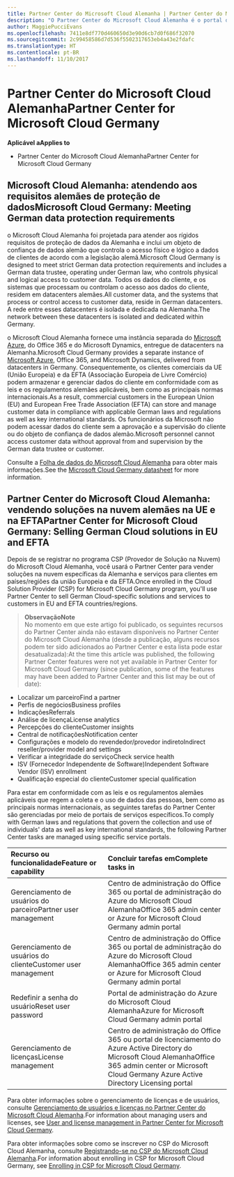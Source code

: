 ```yaml
---
title: Partner Center do Microsoft Cloud Alemanha | Partner Center do Microsoft Cloud Alemanha
description: "O Partner Center do Microsoft Cloud Alemanha é o portal de negócios para parceiros da Microsoft que querem oferecer soluções na nuvem da Microsoft para clientes em países da UE e da EFTA. o Microsoft Cloud Alemanha garante que os dados do seu cliente residem na Alemanha e um objeto de confiança de dados alemão designado controla o acesso a eles. Os clientes comerciais da UE (União Europeia) e da EFTA (Associação Europeia de Livre Comércio) podem armazenar e gerenciar dados do cliente em conformidade com as leis e os regulamentos alemães aplicáveis, bem como as principais normas internacionais. A Microsoft não pode acessar dados do cliente sem a aprovação e a supervisão do cliente ou do objeto de confiança de dados alemão."
author: MaggiePucciEvans
ms.openlocfilehash: 7411e8df770d460650d3e90d6cb7d0f686f32070
ms.sourcegitcommit: 2c99458586d7d536f5502317653eb4a43e2fdafc
ms.translationtype: HT
ms.contentlocale: pt-BR
ms.lasthandoff: 11/10/2017
---
```

# <a name="partner-center-for-microsoft-cloud-germany"></a><span data-ttu-id="e1e73-106">Partner Center do Microsoft Cloud Alemanha</span><span class="sxs-lookup"><span data-stu-id="e1e73-106">Partner Center for Microsoft Cloud Germany</span></span>

**<span data-ttu-id="e1e73-107">Aplicável a</span><span class="sxs-lookup"><span data-stu-id="e1e73-107">Applies to</span></span>**

-  <span data-ttu-id="e1e73-108">Partner Center do Microsoft Cloud Alemanha</span><span class="sxs-lookup"><span data-stu-id="e1e73-108">Partner Center for Microsoft Cloud Germany</span></span>

## <a name="microsoft-cloud-germany-meeting-german-data-protection-requirements"></a><span data-ttu-id="e1e73-109">Microsoft Cloud Alemanha: atendendo aos requisitos alemães de proteção de dados</span><span class="sxs-lookup"><span data-stu-id="e1e73-109">Microsoft Cloud Germany: Meeting German data protection requirements</span></span> 

<span data-ttu-id="e1e73-110">o Microsoft Cloud Alemanha foi projetada para atender aos rígidos requisitos de proteção de dados da Alemanha e inclui um objeto de confiança de dados alemão que controla o acesso físico e lógico a dados de clientes de acordo com a legislação alemã.</span><span class="sxs-lookup"><span data-stu-id="e1e73-110">Microsoft Cloud Germany is designed to meet strict German data protection requirements and includes a German data trustee, operating under German law, who controls physical and logical access to customer data.</span></span> <span data-ttu-id="e1e73-111">Todos os dados do cliente, e os sistemas que processam ou controlam o acesso aos dados do cliente, residem em datacenters alemães.</span><span class="sxs-lookup"><span data-stu-id="e1e73-111">All customer data, and the systems that process or control access to customer data, reside in German datacenters.</span></span> <span data-ttu-id="e1e73-112">A rede entre esses datacenters é isolada e dedicada na Alemanha.</span><span class="sxs-lookup"><span data-stu-id="e1e73-112">The network between these datacenters is isolated and dedicated within Germany.</span></span>

<span data-ttu-id="e1e73-113">o Microsoft Cloud Alemanha fornece uma instância separada do [Microsoft Azure](https://go.microsoft.com/fwlink/?linkid=847992), do Office 365 e do Microsoft Dynamics, entregue de datacenters na Alemanha.</span><span class="sxs-lookup"><span data-stu-id="e1e73-113">Microsoft Cloud Germany provides a separate instance of [Microsoft Azure](https://go.microsoft.com/fwlink/?linkid=847992), Office 365, and Microsoft Dynamics, delivered from datacenters in Germany.</span></span> <span data-ttu-id="e1e73-114">Consequentemente, os clientes comerciais da UE (União Europeia) e da EFTA (Associação Europeia de Livre Comércio) podem armazenar e gerenciar dados do cliente em conformidade com as leis e os regulamentos alemães aplicáveis, bem como as principais normas internacionais.</span><span class="sxs-lookup"><span data-stu-id="e1e73-114">As a result, commercial customers in the European Union (EU) and European Free Trade Association (EFTA) can store and manage customer data in compliance with applicable German laws and regulations as well as key international standards.</span></span> <span data-ttu-id="e1e73-115">Os funcionários da Microsoft não podem acessar dados do cliente sem a aprovação e a supervisão do cliente ou do objeto de confiança de dados alemão.</span><span class="sxs-lookup"><span data-stu-id="e1e73-115">Microsoft personnel cannot access customer data without approval from and supervision by the German data trustee or customer.</span></span>

<span data-ttu-id="e1e73-116">Consulte a [Folha de dados do Microsoft Cloud Alemanha](http://download.microsoft.com/download/6/1/3/613C9ECB-9167-4EF5-B131-3BAD8D8A126C/Microsoft_Cloud_Germany_Datasheet.pdf) para obter mais informações.</span><span class="sxs-lookup"><span data-stu-id="e1e73-116">See the [Microsoft Cloud Germany datasheet](http://download.microsoft.com/download/6/1/3/613C9ECB-9167-4EF5-B131-3BAD8D8A126C/Microsoft_Cloud_Germany_Datasheet.pdf) for more information.</span></span>

## <a name="partner-center-for-microsoft-cloud-germany-selling-german-cloud-solutions-in-eu-and-efta"></a><span data-ttu-id="e1e73-117">Partner Center do Microsoft Cloud Alemanha: vendendo soluções na nuvem alemães na UE e na EFTA</span><span class="sxs-lookup"><span data-stu-id="e1e73-117">Partner Center for Microsoft Cloud Germany: Selling German Cloud solutions in EU and EFTA</span></span>

<span data-ttu-id="e1e73-118">Depois de se registrar no programa CSP (Provedor de Solução na Nuvem) do Microsoft Cloud Alemanha, você usará o Partner Center para vender soluções na nuvem específicas da Alemanha e serviços para clientes em países/regiões da união Europeia e da EFTA.</span><span class="sxs-lookup"><span data-stu-id="e1e73-118">Once enrolled in the Cloud Solution Provider (CSP) for Microsoft Cloud Germany program, you'll use Partner Center to sell German Cloud-specific solutions and services to customers in EU and EFTA countries/regions.</span></span> 

>**<span data-ttu-id="e1e73-119">Observação</span><span class="sxs-lookup"><span data-stu-id="e1e73-119">Note</span></span>**<br>
<span data-ttu-id="e1e73-120">No momento em que este artigo foi publicado, os seguintes recursos do Partner Center ainda não estavam disponíveis no Partner Center do Microsoft Cloud Alemanha (desde a publicação, alguns recursos podem ter sido adicionados ao Partner Center e esta lista pode estar desatualizada):</span><span class="sxs-lookup"><span data-stu-id="e1e73-120">At the time this article was published, the following Partner Center features were not yet available in Partner Center for Microsoft Cloud Germany (since publication, some of the features may have been added to Partner Center and this list may be out of date):</span></span>

- <span data-ttu-id="e1e73-121">Localizar um parceiro</span><span class="sxs-lookup"><span data-stu-id="e1e73-121">Find a partner</span></span>
- <span data-ttu-id="e1e73-122">Perfis de negócios</span><span class="sxs-lookup"><span data-stu-id="e1e73-122">Business profiles</span></span>
- <span data-ttu-id="e1e73-123">Indicações</span><span class="sxs-lookup"><span data-stu-id="e1e73-123">Referrals</span></span>
- <span data-ttu-id="e1e73-124">Análise de licença</span><span class="sxs-lookup"><span data-stu-id="e1e73-124">License analytics</span></span>
- <span data-ttu-id="e1e73-125">Percepções do cliente</span><span class="sxs-lookup"><span data-stu-id="e1e73-125">Customer insights</span></span>
- <span data-ttu-id="e1e73-126">Central de notificações</span><span class="sxs-lookup"><span data-stu-id="e1e73-126">Notification center</span></span>
- <span data-ttu-id="e1e73-127">Configurações e modelo do revendedor/provedor indireto</span><span class="sxs-lookup"><span data-stu-id="e1e73-127">Indirect reseller/provider model and settings</span></span>
- <span data-ttu-id="e1e73-128">Verificar a integridade do serviço</span><span class="sxs-lookup"><span data-stu-id="e1e73-128">Check service health</span></span>
- <span data-ttu-id="e1e73-129">ISV (Fornecedor Independente de Software)</span><span class="sxs-lookup"><span data-stu-id="e1e73-129">Independent Software Vendor (ISV) enrollment</span></span>
- <span data-ttu-id="e1e73-130">Qualificação especial do cliente</span><span class="sxs-lookup"><span data-stu-id="e1e73-130">Customer special qualification</span></span>

<span data-ttu-id="e1e73-131">Para estar em conformidade com as leis e os regulamentos alemães aplicáveis que regem a coleta e o uso de dados das pessoas, bem como as principais normas internacionais, as seguintes tarefas do Partner Center são gerenciadas por meio de portais de serviços específicos.</span><span class="sxs-lookup"><span data-stu-id="e1e73-131">To comply with German laws and regulations that govern the collection and use of individuals' data as well as key international standards, the following Partner Center tasks are managed using specific service portals.</span></span> 

<span data-ttu-id="e1e73-132">Recurso ou funcionalidade</span><span class="sxs-lookup"><span data-stu-id="e1e73-132">Feature or capability</span></span> | <span data-ttu-id="e1e73-133">Concluir tarefas em</span><span class="sxs-lookup"><span data-stu-id="e1e73-133">Complete tasks in</span></span>
:--- | :---
<span data-ttu-id="e1e73-134">Gerenciamento de usuários do parceiro</span><span class="sxs-lookup"><span data-stu-id="e1e73-134">Partner user management</span></span> | <span data-ttu-id="e1e73-135">Centro de administração do Office 365 ou portal de administração do Azure do Microsoft Cloud Alemanha</span><span class="sxs-lookup"><span data-stu-id="e1e73-135">Office 365 admin center or Azure for Microsoft Cloud Germany admin portal</span></span>
<span data-ttu-id="e1e73-136">Gerenciamento de usuários do cliente</span><span class="sxs-lookup"><span data-stu-id="e1e73-136">Customer user management</span></span> | <span data-ttu-id="e1e73-137">Centro de administração do Office 365 ou portal de administração do Azure do Microsoft Cloud Alemanha</span><span class="sxs-lookup"><span data-stu-id="e1e73-137">Office 365 admin center or Azure for Microsoft Cloud Germany admin portal</span></span>
<span data-ttu-id="e1e73-138">Redefinir a senha do usuário</span><span class="sxs-lookup"><span data-stu-id="e1e73-138">Reset user password</span></span> | <span data-ttu-id="e1e73-139">Portal de administração do Azure do Microsoft Cloud Alemanha</span><span class="sxs-lookup"><span data-stu-id="e1e73-139">Azure for Microsoft Cloud Germany admin portal</span></span>
<span data-ttu-id="e1e73-140">Gerenciamento de licenças</span><span class="sxs-lookup"><span data-stu-id="e1e73-140">License management</span></span> | <span data-ttu-id="e1e73-141">Centro de administração do Office 365 ou portal de licenciamento do Azure Active Directory do Microsoft Cloud Alemanha</span><span class="sxs-lookup"><span data-stu-id="e1e73-141">Office 365 admin center or Microsoft Cloud Germany Azure Active Directory Licensing portal</span></span>

<span data-ttu-id="e1e73-142">Para obter informações sobre o gerenciamento de licenças e de usuários, consulte [Gerenciamento de usuários e licenças no Partner Center do Microsoft Cloud Alemanha](user-management-in-partner-center-for-microsoft-cloud-germany.md).</span><span class="sxs-lookup"><span data-stu-id="e1e73-142">For information about managing users and licenses, see [User and license management in Partner Center for Microsoft Cloud Germany](user-management-in-partner-center-for-microsoft-cloud-germany.md).</span></span>

<span data-ttu-id="e1e73-143">Para obter informações sobre como se inscrever no CSP do Microsoft Cloud Alemanha, consulte [Registrando-se no CSP do Microsoft Cloud Alemanha](enroll-in-csp-for-microsoft-cloud-germany.md).</span><span class="sxs-lookup"><span data-stu-id="e1e73-143">For information about enrolling in CSP for Microsoft Cloud Germany, see [Enrolling in CSP for Microsoft Cloud Germany](enroll-in-csp-for-microsoft-cloud-germany.md).</span></span>
